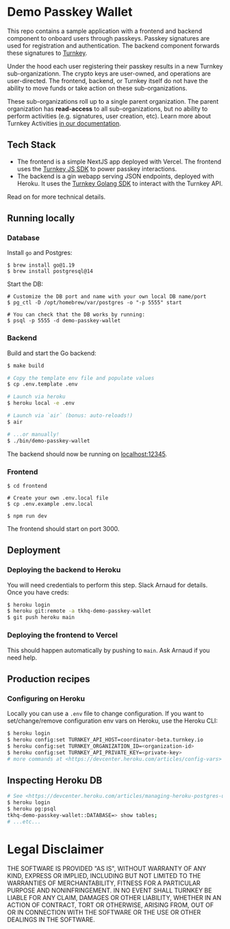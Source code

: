# Demo Passkey Wallet

This repo contains a sample application with a frontend and backend component to onboard users through passkeys. Passkey signatures are used for registration and authentication. The backend component forwards these signatures to [Turnkey](https://turnkey.io).

Under the hood each user registering their passkey results in a new Turnkey sub-organizationn. The crypto keys are user-owned, and operations are user-directed. The frontend, backend, or Turnkey itself do not have the ability to move funds or take action on these sub-organizations.

These sub-organizations roll up to a single parent organization. The parent organization has **read-access** to all sub-organizations, but no ability to perform activities (e.g. signatures, user creation, etc). Learn more about Turnkey Activities [in our documentation](https://turnkey.readme.io/reference/key-concepts-1#activities).

## Tech Stack

* The frontend is a simple NextJS app deployed with Vercel. The frontend uses the [Turnkey JS SDK](https://github.com/tkhq/sdk) to power passkey interactions.
* The backend is a gin webapp serving JSON endpoints, deployed with Heroku. It uses the [Turnkey Golang SDK](https://github.com/tkhq/go-sdk) to interact with the Turnkey API.

Read on for more technical details.

## Running locally

### Database

Install `go` and Postgres:
```
$ brew install go@1.19
$ brew install postgresql@14
```

Start the DB:
```
# Customize the DB port and name with your own local DB name/port
$ pg_ctl -D /opt/homebrew/var/postgres -o "-p 5555" start

# You can check that the DB works by running:
$ psql -p 5555 -d demo-passkey-wallet
```

### Backend

Build and start the Go backend:

```sh
$ make build

# Copy the template env file and populate values
$ cp .env.template .env

# Launch via heroku
$ heroku local -e .env

# Launch via `air` (bonus: auto-reloads!)
$ air

# ...or manually!
$ ./bin/demo-passkey-wallet
```

The backend should now be running on [localhost:12345](http://localhost:12345/).

### Frontend
```
$ cd frontend

# Create your own .env.local file
$ cp .env.example .env.local

$ npm run dev
```

The frontend should start on port 3000.

## Deployment

### Deploying the backend to Heroku

You will need credentials to perform this step. Slack Arnaud for details. Once you have creds:
```sh
$ heroku login
$ heroku git:remote -a tkhq-demo-passkey-wallet
$ git push heroku main
```

### Deploying the frontend to Vercel

This should happen automatically by pushing to `main`. Ask Arnaud if you need help.

## Production recipes

### Configuring on Heroku

Locally you can use a `.env` file to change configuration. If you want to set/change/remove configuration env vars on Heroku, use the Heroku CLI:
```sh
$ heroku login
$ heroku config:set TURNKEY_API_HOST=coordinator-beta.turnkey.io
$ heroku config:set TURNKEY_ORGANIZATION_ID=<organization-id>
$ heroku config:set TURNKEY_API_PRIVATE_KEY=<private-key>
# more commands at <https://devcenter.heroku.com/articles/config-vars>
```

## Inspecting Heroku DB

```sh
# See <https://devcenter.heroku.com/articles/managing-heroku-postgres-using-cli>
$ heroku login
$ heroku pg:psql
tkhq-demo-passkey-wallet::DATABASE=> show tables;
# ...etc...
```

# Legal Disclaimer

THE SOFTWARE IS PROVIDED "AS IS", WITHOUT WARRANTY OF ANY KIND, EXPRESS OR IMPLIED, INCLUDING BUT NOT LIMITED TO THE WARRANTIES OF MERCHANTABILITY, FITNESS FOR A PARTICULAR PURPOSE AND NONINFRINGEMENT. IN NO EVENT SHALL TURNKEY BE LIABLE FOR ANY CLAIM, DAMAGES OR OTHER LIABILITY, WHETHER IN AN ACTION OF CONTRACT, TORT OR OTHERWISE, ARISING FROM, OUT OF OR IN CONNECTION WITH THE SOFTWARE OR THE USE OR OTHER DEALINGS IN THE SOFTWARE.